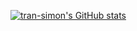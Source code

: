 [![tran-simon's GitHub stats](https://github-readme-stats.vercel.app/api?username=tran-simon)](https://github.com/anuraghazra/github-readme-stats)
